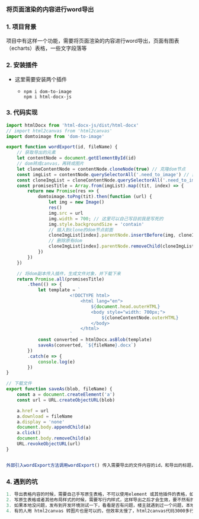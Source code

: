 ### 将页面渲染的内容进行word导出

### 1. 项目背景

项目中有这样一个功能，需要将页面渲染的内容进行word导出，页面有图表（echarts）表格，一些文字段落等

### 2. 安装插件

* 这里需要安装两个插件

  * ```
    npm i dom-to-image
    npm i html-docx-js
    ```

### 3. 代码实现

```js
import htmlDocx from 'html-docx-js/dist/html-docx'
// import html2canvas from 'html2canvas'
import domtoimage from 'dom-to-image'

export function wordExport(id, fileName) {
    // 获取导出的元素
    let contentNode = document.getElementById(id)
    // dom转成canvas，再转成图片
    let cloneContentNode = contentNode.cloneNode(true) // 克隆dom节点
    const imgList = contentNode.querySelectorAll('.need_to_image') // 需要转成图片的节点
    const cloneImgList = cloneContentNode.querySelectorAll('.need_to_image') // 克隆需要转成图片的节点
    const promisesTitle = Array.from(imgList).map((tit, index) => {
        return new Promise(res => {
            domtoimage.toPng(tit).then(function (url) {
                let img = new Image()
                res()
                img.src = url
                img.width = 700; // 这里可以自己写目前我是写死的
                img.style.backgroundSize = 'contain'
                // 插入到clone的dom节点前面
                cloneImgList[index].parentNode.insertBefore(img, cloneImgList[index])
                // 删除原有dom
                cloneImgList[index].parentNode.removeChild(cloneImgList[index])
            })
        })
    })

    // 将dom副本传入插件，生成文件对象，并下载下来
    return Promise.all(promisesTitle)
        .then(() => {
            let template = `
                        <!DOCTYPE html>
                            <html lang="en">
                                ${document.head.outerHTML}
                                <body style="width: 700px;">
                                	${cloneContentNode.outerHTML}
                                </body>
                        	</html>
						`
            const converted = htmlDocx.asBlob(template)
            saveAs(converted, `${fileName}.docx`)
        })
        .catch(e => {
            console.log(e)
        })
}

// 下载文件
export function saveAs(blob, fileName) {
    const a = document.createElement('a')
    const url = URL.createObjectURL(blob)

    a.href = url
    a.download = fileName
    a.display = 'none'
    document.body.appendChild(a)
    a.click()
    document.body.removeChild(a)
    URL.revokeObjectURL(url)
}


外部引入wordExport方法调用wordExport() 传入需要导出的文件内容的id，和导出的标题，需要转为图片的dom元素，需要添加class 为 need_to_image
```



### 4. 遇到的坑

```js
1. 导出表格内容的时候，需要自己手写原生表格，不可以使用element 或其他插件的表格，如果使用插件的表格导出后，样式会丢失，试了好多办法都不行，最后放弃了。
2. 写原生表格或者其他布局样式的时候，需要写行内样式，这样导出之后才会生效，要不然有的会丢失样式，具体为什么我也很纳闷，个人觉得最好是写行内样式，减少使用class
3. 如果本地没问题，发布到开发环境测试一下，看看是否有问题，楼主就遇到过一个问题，本地导出和开发环境样式不一样，很是奇怪，后来我都是用行内样式就可以了
4. 有的人用 html2canvas 转图片也是可以的，但效率太慢了，html2canvas代码3000多行，dom-to-image代码1000多行，个人喜欢用dom-to-image，比较轻捷一些。导出效率也很高。
```


